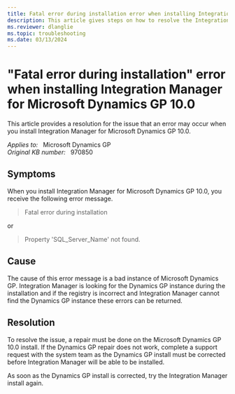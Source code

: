 ```yaml
---
title: Fatal error during installation error when installing Integration Manager
description: This article gives steps on how to resolve the Integration Manger for Microsoft Dynamics GP error messages.
ms.reviewer: dlanglie
ms.topic: troubleshooting
ms.date: 03/13/2024
---
```

# "Fatal error during installation" error when installing Integration Manager for Microsoft Dynamics GP 10.0

This article provides a resolution for the issue that an error may occur when you install Integration Manager for Microsoft Dynamics GP 10.0.

_Applies to:_ &nbsp; Microsoft Dynamics GP  
_Original KB number:_ &nbsp; 970850

## Symptoms

When you install Integration Manager for Microsoft Dynamics GP 10.0, you receive the following error message.

> Fatal error during installation

or

> Property 'SQL_Server_Name' not found.

## Cause

The cause of this error message is a bad instance of Microsoft Dynamics GP. Integration Manager is looking for the Dynamics GP instance during the installation and if the registry is incorrect and Integration Manager cannot find the Dynamics GP instance these errors can be returned.

## Resolution

To resolve the issue, a repair must be done on the Microsoft Dynamics GP 10.0 install. If the Dynamics GP repair does not work, complete a support request with the system team as the Dynamics GP install must be corrected before Integration Manager will be able to be installed.

As soon as the Dynamics GP install is corrected, try the Integration Manager install again.
